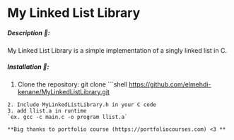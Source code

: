 # My Linked List Library
##### Description 📄:
My Linked List Library is a simple implementation of a singly linked list in C.

##### Installation 🔰:
1. Clone the repository: git clone ```shell
https://github.com/elmehdi-kenane/MyLinkedListLibrary.git
```
2. Include MyLinkedListLibrary.h in your C code
3. add llist.a in runtime
`ex. gcc -c main.c -o program llist.a`

**Big thanks to portfolio course (https://portfoliocourses.com) <3 **